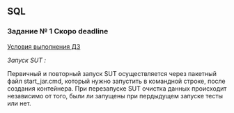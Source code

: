 ## SQL
### Задание № 1 Скоро deadline

[Условия выполнения ДЗ](https://github.com/netology-code/aqa-homeworks/tree/master/sql#%D0%B7%D0%B0%D0%B4%D0%B0%D1%87%D0%B0-1---%D1%81%D0%BA%D0%BE%D1%80%D0%BE-deadline)

*Запуск SUT :*

Первичный и повторный запуск SUT осуществляется через пакетный файл start_jar.cmd, который нужно запустить в командной строке, после создания контейнера. 
При перезапуске SUT очистка данных происходит независимо от того, были ли запущены при пердыдущем запуске тесты или нет.
